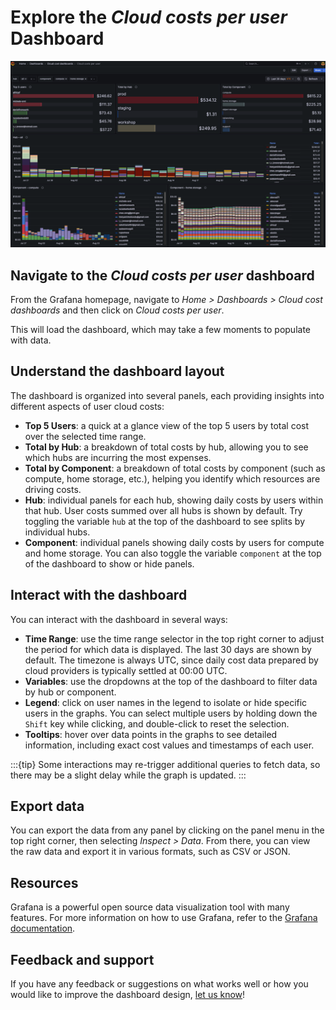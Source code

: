 # Explore the *Cloud costs per user* Dashboard

![Grafana dashboard with multiple panels showing stacked bar charts of user cloud costs over time.](https://raw.githubusercontent.com/2i2c-org/jupyterhub-cost-monitoring/refs/heads/main/images/dashboard.png)

## Navigate to the *Cloud costs per user* dashboard

From the Grafana homepage, navigate to *Home > Dashboards > Cloud cost dashboards* and then click on *Cloud costs per user*.

This will load the dashboard, which may take a few moments to populate with data.

## Understand the dashboard layout

The dashboard is organized into several panels, each providing insights into different aspects of user cloud costs:

- **Top 5 Users**: a quick at a glance view of the top 5 users by total cost over the selected time range.
- **Total by Hub**: a breakdown of total costs by hub, allowing you to see which hubs are incurring the most expenses.
- **Total by Component**: a breakdown of total costs by component (such as compute, home storage, etc.), helping you identify which resources are driving costs.
- **Hub**: individual panels for each hub, showing daily costs by users within that hub. User costs summed over all hubs is shown by default. Try toggling the variable `hub` at the top of the dashboard to see splits by individual hubs.
- **Component**: individual panels showing daily costs by users for compute and home storage. You can also toggle the variable `component` at the top of the dashboard to show or hide panels.

## Interact with the dashboard

You can interact with the dashboard in several ways:

- **Time Range**: use the time range selector in the top right corner to adjust the period for which data is displayed. The last 30 days are shown by default. The timezone is always UTC, since daily cost data prepared by cloud providers is typically settled at 00:00 UTC.
- **Variables**: use the dropdowns at the top of the dashboard to filter data by hub or component.
- **Legend**: click on user names in the legend to isolate or hide specific users in the graphs. You can select multiple users by holding down the `Shift` key while clicking, and double-click to reset the selection.
- **Tooltips**: hover over data points in the graphs to see detailed information, including exact cost values and timestamps of each user.

:::{tip}
Some interactions may re-trigger additional queries to fetch data, so there may be a slight delay while the graph is updated.
:::

## Export data

You can export the data from any panel by clicking on the panel menu in the top right corner, then selecting *Inspect > Data*. From there, you can view the raw data and export it in various formats, such as CSV or JSON.

## Resources

Grafana is a powerful open source data visualization tool with many features. For more information on how to use Grafana, refer to the [Grafana documentation](https://grafana.com/docs/grafana/latest/).

## Feedback and support

If you have any feedback or suggestions on what works well or how you would like to improve the dashboard design, [let us know](https://github.com/2i2c-org/jupyterhub-cost-monitoring/issues/new)!
